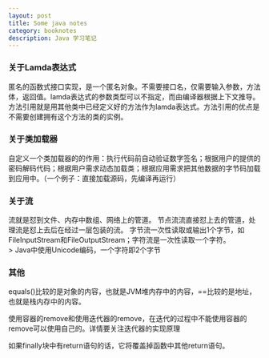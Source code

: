 ```yaml
---
layout: post
title: Some java notes
category: booknotes
description: Java 学习笔记
---
```


### 关于Lamda表达式
匿名的函数式接口实现，是一个匿名对象。不需要接口名，仅需要输入参数，方法体，返回值。lamda表达式的参数类型可以不指定，而由编译器根据上下文推导。方法引用就是用其他类中已经定义好的方法作为lamda表达式。方法引用的优点是不需要创建拥有这个方法的类的实例。

### 关于类加载器
自定义一个类加载器的的作用：执行代码前自动验证数字签名；根据用户的提供的密码解码代码；根据用户需求动态加载类；根据应用需求把其他数据的字节码加载到应用中。（一个例子：直接加载源码，先编译再运行）

### 关于流
流就是怼到文件、内存中数组、网络上的管道。
节点流流直接怼上去的管道，处理流是怼上去后在经过一层包装的流。
字节流一次性读取或输出1个字节，如FileInputStream和FileOutputStream；字符流是一次性读取一个字符。<br> > Java中使用Unicode编码，一个字符即2个字节

### 其他
equals()比较的是对象的内容，也就是JVM堆内存中的内容，==比较的是地址，也就是栈内存中的内容。

使用容器的remove和使用迭代器的remove，在迭代的过程中不能使用容器的remove可以使用自己的。详情要关注迭代器的实现原理

如果finally块中有return语句的话，它将覆盖掉函数中其他return语句。 